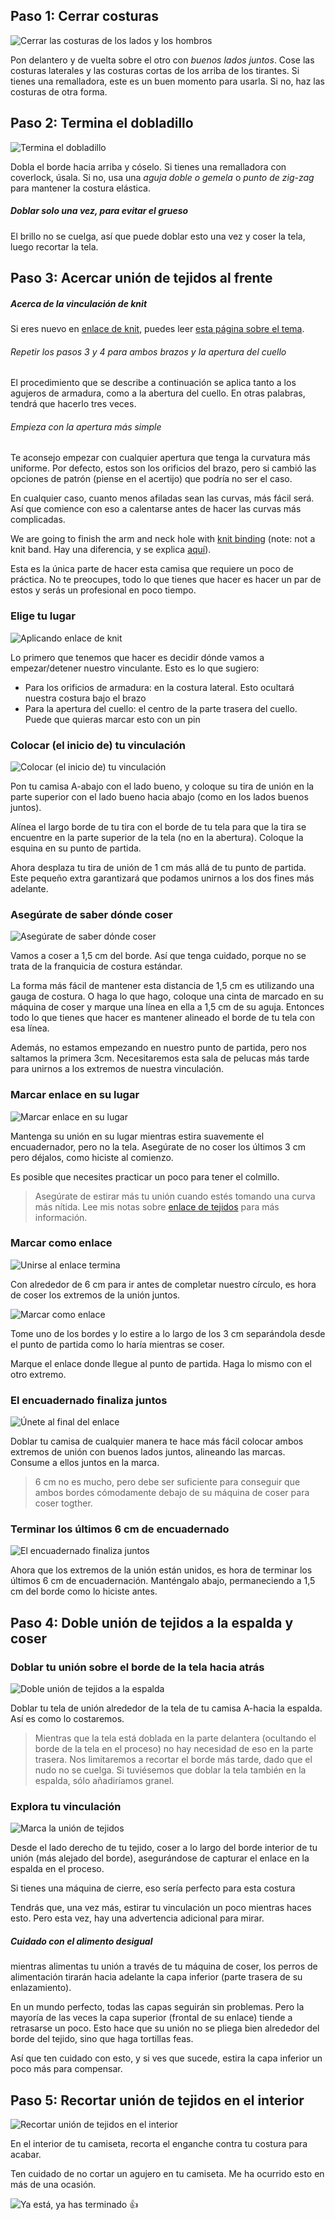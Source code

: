 ## Paso 1: Cerrar costuras

![Cerrar las costuras de los lados y los hombros](step01.png)

Pon delantero y de vuelta sobre el otro con *buenos lados juntos*. Cose las costuras laterales y las costuras cortas de los arriba de los tirantes. Si tienes una remalladora, este es un buen momento para usarla. Si no, haz las costuras de otra forma.

## Paso 2: Termina el dobladillo

![Termina el dobladillo](step02.png)

Dobla el borde hacia arriba y cóselo. Si tienes una remalladora con coverlock, úsala. Si no, usa una *aguja doble o gemela* o *punto de zig-zag* para mantener la costura elástica.

<Note>

##### Doblar solo una vez, para evitar el grueso

El brillo no se cuelga, así que puede doblar esto una vez y coser la tela, luego recortar la tela.

</Note>

## Paso 3: Acercar unión de tejidos al frente

<Note>

##### Acerca de la vinculación de knit

Si eres nuevo en [enlace de knit](/docs/sewing/knit-binding), puedes leer [esta página sobre el tema](/docs/sewing/knit-binding).

###### Repetir los pasos 3 y 4 para ambos brazos y la apertura del cuello

El procedimiento que se describe a continuación se aplica tanto a los agujeros de armadura, como a la abertura del cuello. En otras palabras, tendrá que hacerlo tres veces.

###### Empieza con la apertura más simple

Te aconsejo empezar con cualquier apertura que tenga la curvatura más uniforme. Por defecto, estos son los orificios del brazo, pero si cambió las opciones de patrón (piense en el acertijo) que podría no ser el caso.

En cualquier caso, cuanto menos afiladas sean las curvas, más fácil será. Así que comience con eso a calentarse antes de hacer las curvas más complicadas.

</Note>

We are going to finish the arm and neck hole with [knit binding](/docs/sewing/knit-binding) (note: not a knit band. Hay una diferencia, y se explica [aquí](/docs/sewing/knit-binding)).

<Note>

Esta es la única parte de hacer esta camisa que requiere un poco de práctica. No te preocupes, todo lo que tienes que hacer es hacer un par de estos y serás un profesional en poco tiempo.

</Note>

### Elige tu lugar

![Aplicando enlace de knit](step03a.png)

Lo primero que tenemos que hacer es decidir dónde vamos a empezar/detener nuestro vinculante. Esto es lo que sugiero:

-   Para los orificios de armadura: en la costura lateral. Esto ocultará nuestra costura bajo el brazo
-   Para la apertura del cuello: el centro de la parte trasera del cuello. Puede que quieras marcar esto con un pin

### Colocar (el inicio de) tu vinculación

![Colocar (el inicio de) tu vinculación](step03b.png)

Pon tu camisa A-abajo con el lado bueno, y coloque su tira de unión en la parte superior con el lado bueno hacia abajo (como en los lados buenos juntos).

Alínea el largo borde de tu tira con el borde de tu tela para que la tira se encuentre en la parte superior de la tela (no en la abertura). Coloque la esquina en su punto de partida.

Ahora desplaza tu tira de unión de 1 cm más allá de tu punto de partida. Este pequeño extra garantizará que podamos unirnos a los dos fines más adelante.

### Asegúrate de saber dónde coser

![Asegúrate de saber dónde coser](step03c.png)

Vamos a coser a 1,5 cm del borde. Así que tenga cuidado, porque no se trata de la franquicia de costura estándar.

<Tip>

La forma más fácil de mantener esta distancia de 1,5 cm es utilizando una gauga de costura.
O haga lo que hago, coloque una cinta de marcado en su máquina de coser y marque una línea en ella a 1,5 cm de su aguja.
Entonces todo lo que tienes que hacer es mantener alineado el borde de tu tela con esa línea.

</Tip>

Además, no estamos empezando en nuestro punto de partida, pero nos saltamos la primera 3cm. Necesitaremos esta sala de pelucas más tarde para unirnos a los extremos de nuestra vinculación.

### Marcar enlace en su lugar

![Marcar enlace en su lugar](step03d.png)

Mantenga su unión en su lugar mientras estira suavemente el encuadernador, pero no la tela. Asegúrate de no coser los últimos 3 cm pero déjalos, como hiciste al comienzo.

Es posible que necesites practicar un poco para tener el colmillo.

> Asegúrate de estirar más tu unión cuando estés tomando una curva más nítida. Lee mis notas sobre [enlace de tejidos](/docs/sewing/knit-binding) para más información.

### Marcar como enlace

![Unirse al enlace termina](step03e.png)

Con alrededor de 6 cm para ir antes de completar nuestro círculo, es hora de coser los extremos de la unión juntos.

![Marcar como enlace](step03f.png)

Tome uno de los bordes y lo estire a lo largo de los 3 cm separándola desde el punto de partida como lo haría mientras se coser.

Marque el enlace donde llegue al punto de partida. Haga lo mismo con el otro extremo.

### El encuadernado finaliza juntos

![Únete al final del enlace](step03g.png)

Doblar tu camisa de cualquier manera te hace más fácil colocar ambos extremos de unión con buenos lados juntos, alineando las marcas. Consume a ellos juntos en la marca.

> 6 cm no es mucho, pero debe ser suficiente para conseguir que ambos bordes cómodamente debajo de su máquina de coser para coser togther.

### Terminar los últimos 6 cm de encuadernado

![El encuadernado finaliza juntos](step03h.png)

Ahora que los extremos de la unión están unidos, es hora de terminar los últimos 6 cm de encuadernación. Manténgalo abajo, permaneciendo a 1,5 cm del borde como lo hiciste antes.

## Paso 4: Doble unión de tejidos a la espalda y coser

### Doblar tu unión sobre el borde de la tela hacia atrás

![Doble unión de tejidos a la espalda](step04a.png)

Doblar tu tela de unión alrededor de la tela de tu camisa A-hacia la espalda. Así es como lo costaremos.

> Mientras que la tela está doblada en la parte delantera (ocultando el borde de la tela en el proceso) no hay necesidad de eso en la parte trasera. Nos limitaremos a recortar el borde más tarde, dado que el nudo no se cuelga. Si tuviésemos que doblar la tela también en la espalda, sólo añadiríamos granel.

### Explora tu vinculación

![Marca la unión de tejidos](step04b.png)

Desde el lado derecho de tu tejido, coser a lo largo del borde interior de tu unión (más alejado del borde), asegurándose de capturar el enlace en la espalda en el proceso.

<Note>

Si tienes una máquina de cierre, eso sería perfecto para esta costura

</Note>

Tendrás que, una vez más, estirar tu vinculación un poco mientras haces esto. Pero esta vez, hay una advertencia adicional para mirar.

<Note>

##### Cuidado con el alimento desigual

mientras alimentas tu unión a través de tu máquina de coser, los perros de alimentación tirarán hacia adelante la capa inferior (parte trasera de su enlazamiento).

En un mundo perfecto, todas las capas seguirán sin problemas.
Pero la mayoría de las veces la capa superior (frontal de su enlace) tiende a retrasarse un poco.
Esto hace que su unión no se pliega bien alrededor del borde del tejido, sino que haga tortillas feas.

Así que ten cuidado con esto, y si ves que sucede, estira la capa inferior un poco más para compensar.

</Note>

## Paso 5: Recortar unión de tejidos en el interior

![Recortar unión de tejidos en el interior](step05.png)

En el interior de tu camiseta, recorta el enganche contra tu costura para acabar.

<Note>

Ten cuidado de no cortar un agujero en tu camiseta. Me ha ocurrido esto en más de una ocasión.

</Note>

![Ya está, ya has terminado 👍](finished.gif)
